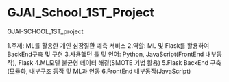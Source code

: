 # GJAI_School_1ST_Project

GJAI-SCHOOL_1ST_project

1.주제: ML를 활용한 개인 심장질환 예측 서비스
2.역할: ML 및 Flask를 활용하여 BackEnd구축 및 구현
3.사용했던 틀 및 언어: Python, JavaScript(FrontEnd 내부동작), Flask
4.ML모델 불균형 데이터 해결(SMOTE 기법 활용)
5.Flask BackEnd 구축(모듈화, 내부구조 동작 및 ML과 연동
6.FrontEnd 내부동작(JavaScript)
